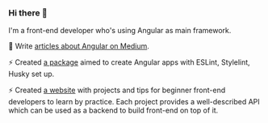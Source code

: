 ### Hi there 👋

I'm a front-end developer who's using Angular as main framework.

💬 Write [articles about Angular on Medium](https://medium.com/@sergeygultyayev).

⚡ Created [a package](https://www.npmjs.com/package/scaffold-angular) aimed to create Angular apps with ESLint, Stylelint, Husky set up.

⚡ Created [a website](https://gultyayev.github.io/learning-front-end/) with projects and tips for beginner front-end developers to learn by practice.
Each project provides a well-described API which can be used as a backend to build front-end on top of it.
